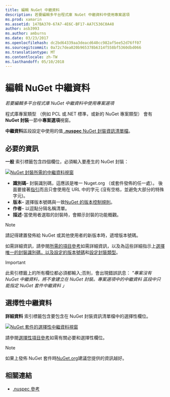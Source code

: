 ```yaml
---
title: 編輯 NuGet 中繼資料
description: 若要編輯多平台程式庫 NuGet 中繼資料中使用專案選項
ms.prod: xamarin
ms.assetid: 147BA370-67A7-4E6C-BF17-AA7C536C0A48
author: asb3993
ms.author: amburns
ms.date: 03/23/2017
ms.openlocfilehash: dc2bd64339aa3deacd640cc982af5ee52d76ff07
ms.sourcegitcommit: 0a72c7dea020b965378b6314f558bf5360dbd066
ms.translationtype: MT
ms.contentlocale: zh-TW
ms.lasthandoff: 05/10/2018
---
```

# <a name="editing-nuget-metadata"></a>編輯 NuGet 中繼資料

_若要編輯多平台程式庫 NuGet 中繼資料中使用專案選項_

程式庫專案類型 （例如 PCL 或.NET 標準，或新的 NuGet 專案類型） 會有**NuGet 封裝**一節中**專案選項**視窗。

**中繼資料**區段設定中使用的值[ **.nuspec** NuGet 封裝資訊清單檔](https://docs.microsoft.com/nuget/create-packages/creating-a-package#the-role-and-structure-of-the-nuspec-file)。

## <a name="required-information"></a>必要的資訊

**一般** 索引標籤包含四個欄位，必須輸入要產生的 NuGet 封裝：

[![](metadata-images/metadata-general-sml.png "NuGet 封裝所需的中繼資料視窗")](metadata-images/metadata-general.png#lightbox)

- **識別碼**– 封裝識別碼，這應該是唯一 Nuget.org （或套件發佈的任一處）。 後面要接著[指引](https://docs.microsoft.com/nuget/create-packages/creating-a-package#choosing-a-unique-package-identifier-and-setting-the-version-number)而且只會使用在 URL 中的字元 (沒有空格，並避免大部分的特殊字元)。
- **版本**– 選擇版本號碼與一致[NuGet 的版本控制規則](https://docs.microsoft.com/nuget/create-packages/dependency-versions)。
- **作者**– 以逗點分隔名稱清單。
- **描述**-當使用者選取的封裝時，會顯示封裝的功能概觀。

> [!NOTE]
> 請記得建置發佈給 NuGet 或其他使用者的新版本時，遞增版本號碼。

如需詳細資訊，請參閱[所需的項目參考](https://docs.microsoft.com/nuget/schema/nuspec#required-metadata-elements)如需詳細資訊，以及為這些詳細指示上[選擇唯一的封裝識別碼，以及設定的版本號碼](https://docs.microsoft.com/nuget/create-packages/creating-a-package#choosing-a-unique-package-identifier-and-setting-the-version-number)和[設定封裝類型](https://docs.microsoft.com/nuget/create-packages/creating-a-package#setting-a-package-type)。

> [!IMPORTANT]
> 此索引標籤上的所有欄位都必須都輸入;否則，會出現錯誤訊息： _"專案沒有 NuGet 中繼資料，將不會建立在 NuGet 封裝。專案選項中的中繼資料 區段中只能指定 NuGet 套件中繼資料 」_

## <a name="optional-metadata"></a>選擇性中繼資料

**詳細資料** 索引標籤包含要包含在 NuGet 封裝資訊清單檔中的選擇性欄位。

[![](metadata-images/metadata-detail-sml.png "NuGet 套件的選擇性中繼資料視窗")](metadata-images/metadata-detail.png#lightbox)

請參閱[選擇性項目參考](https://docs.microsoft.com/nuget/schema/nuspec#optional-metadata-elements)如需有關必要和選擇性欄位。

> [!NOTE]
> 如果上發佈 NuGet 套件時[NuGet.org](https://www.nuget.org)建議您提供的資訊越好。


## <a name="related-links"></a>相關連結

- [.nuspec 參考](https://docs.microsoft.com/nuget/schema/nuspec#general-form-and-schema)
